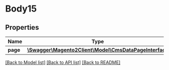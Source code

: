 # Body15

## Properties
Name | Type | Description | Notes
------------ | ------------- | ------------- | -------------
**page** | [**\Swagger\Magento2Client\Model\CmsDataPageInterface**](CmsDataPageInterface.md) |  | 

[[Back to Model list]](../README.md#documentation-for-models) [[Back to API list]](../README.md#documentation-for-api-endpoints) [[Back to README]](../README.md)


